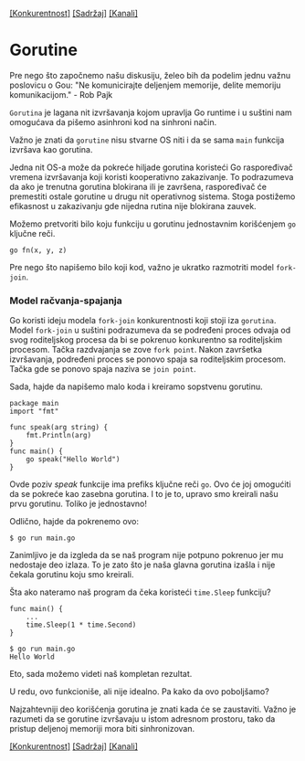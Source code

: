 [[Konkurentnost]](21_Konkurentnost.md) [[Sadržaj]](toc.md) [[Kanali]](23_Kanali.md)

# Gorutine

Pre nego što započnemo našu diskusiju, želeo bih da podelim jednu važnu poslovicu o Gou: "Ne komunicirajte deljenjem memorije, delite memoriju komunikacijom." - Rob Pajk

`Gorutina` je lagana nit izvršavanja kojom upravlja Go runtime i u suštini nam omogućava da pišemo asinhroni kod na sinhroni način.

Važno je znati da `gorutine` nisu stvarne OS niti i da se sama `main` funkcija izvršava kao gorutina.

Jedna nit OS-a može da pokreće hiljade gorutina koristeći Go raspoređivač vremena izvršavanja koji koristi kooperativno zakazivanje. To podrazumeva da ako je trenutna gorutina blokirana ili je završena, raspoređivač će premestiti ostale gorutine u drugu nit operativnog sistema. Stoga postižemo efikasnost u zakazivanju gde nijedna rutina nije blokirana zauvek.

Možemo pretvoriti bilo koju funkciju u gorutinu jednostavnim korišćenjem `go` ključne reči.
```
go fn(x, y, z)
```
Pre nego što napišemo bilo koji kod, važno je ukratko razmotriti model `fork-join`.

### Model račvanja-spajanja

Go koristi ideju modela `fork-join` konkurentnosti koji stoji iza `gorutina`. Model `fork-join` u suštini podrazumeva da se podređeni proces odvaja od svog roditeljskog procesa da bi se pokrenuo konkurentno sa roditeljskim procesom. Tačka razdvajanja se zove `fork point`. Nakon završetka izvršavanja, podređeni proces se ponovo spaja sa roditeljskim procesom. Tačka gde se ponovo spaja naziva se `join point`.

Sada, hajde da napišemo malo koda i kreiramo sopstvenu gorutinu.
```
package main
import "fmt"

func speak(arg string) {
	fmt.Println(arg)
}
func main() {
	go speak("Hello World")
}
```
Ovde poziv *speak* funkcije ima prefiks ključne reči `go`. Ovo će joj omogućiti da se pokreće kao zasebna gorutina. I to je to, upravo smo kreirali našu prvu gorutinu. Toliko je jednostavno!

Odlično, hajde da pokrenemo ovo:

	$ go run main.go

Zanimljivo je da izgleda da se naš program nije potpuno pokrenuo jer mu nedostaje deo izlaza. To je zato što je naša glavna gorutina izašla i nije čekala gorutinu koju smo kreirali.

Šta ako nateramo naš program da čeka koristeći `time.Sleep` funkciju?
```
func main() {
	...
	time.Sleep(1 * time.Second)
}
```
	$ go run main.go
	Hello World

Eto, sada možemo videti naš kompletan rezultat.

U redu, ovo funkcioniše, ali nije idealno. Pa kako da ovo poboljšamo?

Najzahtevniji deo korišćenja gorutina je znati kada će se zaustaviti. Važno je razumeti da se gorutine izvršavaju u istom adresnom prostoru, tako da pristup deljenoj memoriji mora biti sinhronizovan.

[[Konkurentnost]](21_Konkurentnost.md) [[Sadržaj]](toc.md) [[Kanali]](23_Kanali.md)
